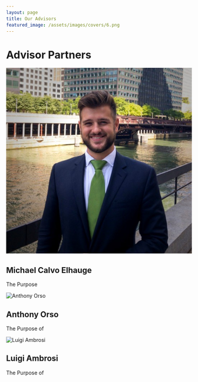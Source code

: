 ```yaml
---
layout: page
title: Our Advisors
featured_image: /assets/images/covers/6.png
---
```


# Advisor Partners

![](https://github.com/mcalvoelhauge/pactumpartners.github.io/blob/main/assets/images/people/calvo.jpeg "Michael Calvo Elhauge")

## Michael Calvo Elhauge

The Purpose 

![](/assets/images/people/Orso.png "Anthony Orso")
## Anthony Orso

The Purpose of

![](/assets/images/people/Ambrosi.png "Luigi Ambrosi")
## Luigi Ambrosi

The Purpose of

